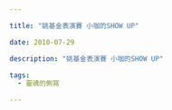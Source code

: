 ```yaml
---

title: "姚基金表演賽 小咖的SHOW UP"

date: 2010-07-29

description: "姚基金表演賽 小咖的SHOW UP"

tags:
  - 靈魂的側寫

---
```


<!--[if gte mso 9]>  

  

Normal  

0  

  

  

  

0  

2  

  

false  

false  

false  

  

EN-US  

ZH-TW  

X-NONE  

  

  

  

  

  

  

  

  

  

  

  

  

  

  

  

  

  

  

  

  

MicrosoftInternetExplorer4  

  

  

  

  

  

  

  

  

  

  

  

  

  

\--><!--[if gte mso 9]>  

  

  

  

  

  

  

  

  

  

  

  

  

  

  

  

  

  

  

  

  

  

  

  

  

  

  

  

  

  

  

  

  

  

  

  

  

  

  

  

  

  

  

  

  

  

  

  

  

  

  

  

  

  

  

  

  

  

  

  

  

  

  

  

  

  

  

  

  

  

  

  

  

  

  

  

  

  

  

  

  

  

  

  

  

  

  

  

  

  

  

  

  

  

  

  

  

  

  

  

  

  

  

  

  

  

  

  

  

  

  

  

  

  

  

  

  

  

  

  

  

  

  

  

  

  

  

  

  

  

  

  

  

  

  

  

  

  

  

  

  

  

  

  

  

  

  

  

  

  

  

  

  

  

  

  

  

  

  

  

  

  

  

  

  

  

  

  

  

  

  

  

  

  

  

  

  

  

  

  

  

  

  

  

  

  

  

  

  

  

  

  

  

  

  

  

  

  

  

  

  

  

  

  

  

  

  

  

  

  

  

  

  

  

  

  

  

  

  

  

  

  

  

  

  

  

  

  

  

  

  

  

  

  

  

  

  

  

  

  

  

  

  

  

  

  

  

  

  

  

  

  

  

  

  

  

\--><!--[if gte mso 10]>  

  

  

table.MsoNormalTable  

{  

  

  

  

  

  

  

  

  

  

  

font-size:12.0pt;  

  

font-family:"sans-serif";  

  

  

  

  

}  

  

\-->有300塊一張的票，又有些時間，就去看一下啦  

  

  

  

坐在第十一排呢!  

  

  

  

問了一堆人，不是沒回應就是沒空去  

  

  

  

只有翁裕凱有空  

  

  

  

先在公館集合，原本要直接機車到小巨蛋，不過.....  

  

出門的時後發現我的車牌+後檔泥板整個被人弄斷了  

  

  

  

就得到科技大樓搭捷運  

  

  

  

先在公館吃了一家132就可以吃到飽的店吃了晚餐，就往小巨蛋啦  

  

  

  

進去就看他們練球  

  

  

  

後來看他們暖身，就有經典畫面  

  

  

一邊是NBA  

![](http://8.share.photo.xuite.net/jjcl52/184438c/14439472/762758492_m.jpg)  

  

  

  

  

另一邊是大陸的大鯊魚隊  

  

![](http://8.share.photo.xuite.net/jjcl52/18443a6/14439472/762758518_m.jpg)  

  

酷吧  

還有另外幾張  

![](http://8.share.photo.xuite.net/jjcl52/18443ba/14439472/762758538_m.jpg)[![](http://8.share.photo.xuite.net/jjcl52/18443e8/14439472/762758584_m.jpg)](http://www.wretch.cc/album/show.php?i=jjcl52&b=32764&f=1277622610.jpg)![](http://8.share.photo.xuite.net/jjcl52/18443d2/14439472/762758562_m.jpg)  

  

  

  

後來明星們進場了，認識的有周杰倫、羅志祥、彈頭、李李仁，還有一個不知道名字的，演"排長"的  

  

中場表演有他們的24秒罰球  

還有一個是他們對打12分鐘  

有一個梗喔，就是他們背號都是11  

等到有犯規時，裁判當然比:犯規，11號  

主播(還是主持人):報告裁判!場上全都是11號!  

=.=有點爛梗  

  

個人評論:不喜勿看  

周杰倫一副屌樣，要打不打的，身體語言:我有我的風格，不能功夫灌籃就用我的個性軋過你們，不過還不錯會傳  

羅志祥根本是來鬧的，一直要漂亮的上籃，不過幾乎不會進，進了就在攝影機前百POSE，擺到都不回防了  

蕭進騰有一球單吃的不錯喔!運球不錯，雖然打扮有點...  

其他人就差不多了啦，有動作，不過不會進  

球賽一開始NBA超殺，剛開始就一顆三分，然後狂灌籃  

後來就有點放水了  

大鯊魚打1、4場，SBL打2、3場  

  

中場還有障礙賽  

由陳志中、大陸人、Jennigs(他是自己後來報的)先上籃，然後過三個，傳球過一個人拱門，在罰球，再傳球過人拱門，最後再過三個  

  

有個插曲，應該是SET好的  

  

過最後一關的時候，"人柱"就伸出手，抄球!  

  

主持當然就問他說:你這樣是想單挑他嗎?  

:是!!  

  

到大陸那個也是一樣，還兩個一起  

主持人:你被他帶壞了，你要跟誰單挑?  

:陳志中  

沒梗，有種就說Jonhson  

  

最後Jennings上來報隊  

三跟人柱直接擺好守人架勢=.=  

  

  

基本上沒啥重要的啦  

不過就是個SHOW~  

